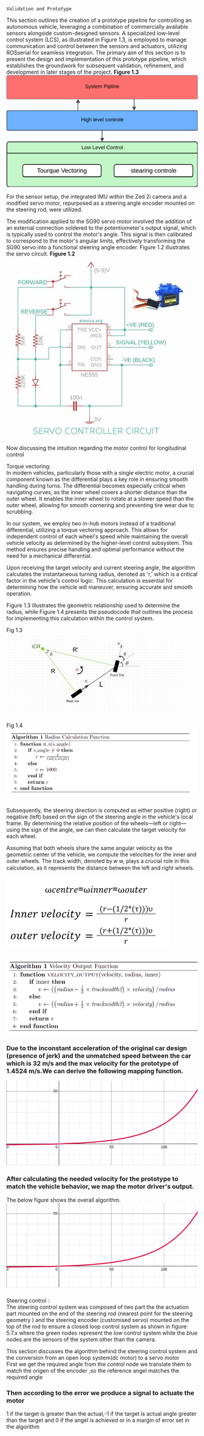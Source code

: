  	Validation and Prototype

This section outlines the creation of a prototype pipeline for controlling an autonomous vehicle, leveraging a combination of commercially available sensors alongside custom-designed sensors. A specialized low-level control system (LCS), as illustrated in Figure 1.3, is employed to manage communication and control between the sensors and actuators, utilizing ROSserial for seamless integration. The primary aim of this section is to present the design and implementation of this prototype pipeline, which establishes the groundwork for subsequent validation, refinement, and development in later stages of the project.
**Figure 1.3**
![Alt Text](https://github.com/talaat259/proof-of-concept-autonomous-car/blob/main/images/image11.png)


For the sensor setup, the integrated IMU within the Zed 2i camera and a modified servo motor, repurposed as a steering angle encoder mounted on the steering rod, were utilized.

The modification applied to the SG90 servo motor involved the addition of an external connection soldered to the potentiometer's output signal, which is typically used to control the motor's angle. This signal is then calibrated to correspond to the motor's angular limits, effectively transforming the SG90 servo into a functional steering angle encoder. Figure 1.2 illustrates the  servo circuit.
**Figure 1.2**
![Alt Text](https://github.com/talaat259/proof-of-concept-autonomous-car/blob/main/images/image9.jpg)

Now discussing the intuition regarding the motor control for longitudinal control  
   
 Torque vectoring:  
	In modern vehicles, particularly those with a single electric motor, a crucial component known as the differential plays a key role in ensuring smooth handling during turns. The differential becomes especially critical when navigating curves, as the inner wheel covers a shorter distance than the outer wheel. It enables the inner wheel to rotate at a slower speed than the outer wheel, allowing for smooth cornering and preventing tire wear due to scrubbing.

In our system, we employ two in-hub motors instead of a traditional differential, utilizing a torque vectoring approach. This allows for independent control of each wheel's speed while maintaining the overall vehicle velocity as determined by the higher-level control subsystem. This method ensures precise handling and optimal performance without the need for a mechanical differential.

Upon receiving the target velocity and current steering angle, the algorithm calculates the instantaneous turning radius, denoted as 'r,' which is a critical factor in the vehicle's control logic. This calculation is essential for determining how the vehicle will maneuver, ensuring accurate and smooth operation.

Figure 1.3 illustrates the geometric relationship used to determine the radius, while Figure 1.4 presents the pseudocode that outlines the process for implementing this calculation within the control system.

Fig 1.3
![Alt Text](https://github.com/talaat259/proof-of-concept-autonomous-car/blob/main/images/image13.jpg)


Fig 1.4
![Alt Text](https://github.com/talaat259/proof-of-concept-autonomous-car/blob/main/images/image14.png)

### 

### 

### 

### 

### 

### 

### 

### 

### 

### 

Subsequently, the steering direction is computed as either positive (right) or negative (left) based on the sign of the steering angle in the vehicle's local frame. By determining the relative position of the wheels—left or right—using the sign of the angle, we can then calculate the target velocity for each wheel.

Assuming that both wheels share the same angular velocity as the geometric center of the vehicle, we compute the velocities for the inner and outer wheels. The track width, denoted by 
𝑤
w, plays a crucial role in this calculation, as it represents the distance between the left and right wheels.




![Alt Text](https://github.com/talaat259/proof-of-concept-autonomous-car/blob/main/images/omega_calc.png)


### 

### 

### 

### 

### 

### 

### 

### 

### 
![Alt Text](https://github.com/talaat259/proof-of-concept-autonomous-car/blob/main/images/image7.png)

### 

### 		Due to the inconstant acceleration of the original car design (presence of jerk) and the unmatched speed between the car which is 32 m/s and the max velocity for the prototype of 1.4524 m/s.We can derive the following mapping function. 

![Alt Text](https://github.com/talaat259/proof-of-concept-autonomous-car/blob/main/images/image15.png)

### 

### 

### 

### 

### 

### 

### 

### 

### 

### 

### 

### 

### 

### 

### After calculating the needed velocity for the prototype to match the vehicle behavior, we map the motor driver's output.

			  
The below figure shows the overall algorithm.
![Alt Text](https://github.com/talaat259/proof-of-concept-autonomous-car/blob/main/images/image15.png)
### 

### 

### 

### 

### 

### 

Steering control :  
	The steering control system was composed of two part the the actuation part mounted on the end of the steering rod (nearest point for the steering geometry ) and the steering encoder (customised servo) mounted on the top of the rod to ensure a closed loop control system as shown in  figure: 5.7.x where the green nodes represent the low control system while the blue nodes are the sensors of the system other than the camera.

This section discusses the algorithm behind the steering control system and the conversion from an open loop system(dc motor) to  a servo motor  
First we get the required angle from the control node we translate them to match the origen of the encoder ,so the reference angel matches the required angle

### 

### 

### 

### 

### 

### 

### 

### 

### 

### 

### Then according to the error we produce a signal to actuate the motor 

1 if the target is greater than the actual,-1 if the target is actual angle greater than the target and 0 if the angel is achieved or in a margin of error set in the algorithm

### 

### 

### 

### 

### 

### 

### 

### 

### 

### 

### 

### 

### 

### 

### 

### 

### 

### 

### 

### 

### 

### 

### 

### 

### 

### 

### 

### 

### 

### 

### 
